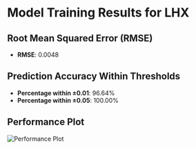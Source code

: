 # Model Training Results for LHX

## Root Mean Squared Error (RMSE)
- **RMSE**: 0.0048

## Prediction Accuracy Within Thresholds
- **Percentage within ±0.01**: 96.64%
- **Percentage within ±0.05**: 100.00%

## Performance Plot
![Performance Plot](../imgs/LHX.png)
